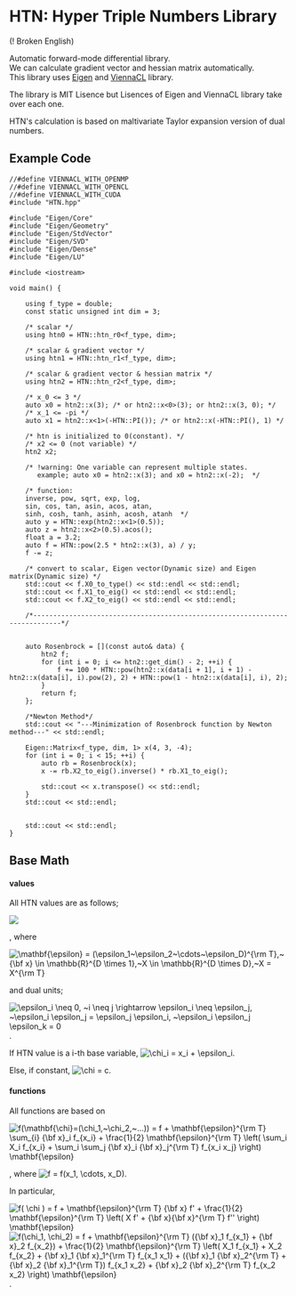 # HTN: Hyper Triple Numbers Library
 
 (! Broken English)  
 
 Automatic forward-mode differential library.  
 We can calculate gradient vector and hessian matrix automatically.  
 This library uses [Eigen](http://eigen.tuxfamily.org/index.php?title=Main_Page) and [ViennaCL](http://viennacl.sourceforge.net/doc/index.html) library.

 The library is MIT Lisence but Lisences of Eigen and ViennaCL library take over each one.  

 HTN's calculation is based on maltivariate Taylor expansion version of dual numbers.

 ## Example Code

```cpp:main
//#define VIENNACL_WITH_OPENMP
//#define VIENNACL_WITH_OPENCL
//#define VIENNACL_WITH_CUDA
#include "HTN.hpp"

#include "Eigen/Core"
#include "Eigen/Geometry"
#include "Eigen/StdVector"
#include "Eigen/SVD"
#include "Eigen/Dense"
#include "Eigen/LU"

#include <iostream> 

void main() {

	using f_type = double;
	const static unsigned int dim = 3;

	/* scalar */
	using htn0 = HTN::htn_r0<f_type, dim>;

	/* scalar & gradient vector */
	using htn1 = HTN::htn_r1<f_type, dim>;

	/* scalar & gradient vector & hessian matrix */
	using htn2 = HTN::htn_r2<f_type, dim>;

	/* x_0 <= 3 */
	auto x0 = htn2::x(3); /* or htn2::x<0>(3); or htn2::x(3, 0); */
	/* x_1 <= -pi */
	auto x1 = htn2::x<1>(-HTN::PI()); /* or htn2::x(-HTN::PI(), 1) */

	/* htn is initialized to 0(constant). */
	/* x2 <= 0 (not variable) */
	htn2 x2; 

	/* !warning: One variable can represent multiple states.
	   example; auto x0 = htn2::x(3); and x0 = htn2::x(-2);  */

	/* function: 
	inverse, pow, sqrt, exp, log, 
	sin, cos, tan, asin, acos, atan, 
	sinh, cosh, tanh, asinh, acosh, atanh  */
	auto y = HTN::exp(htn2::x<1>(0.5));
	auto z = htn2::x<2>(0.5).acos();
	float a = 3.2;
	auto f = HTN::pow(2.5 * htn2::x(3), a) / y;
	f -= z;

	/* convert to scalar, Eigen vector(Dynamic size) and Eigen matrix(Dynamic size) */
	std::cout << f.X0_to_type() << std::endl << std::endl;
	std::cout << f.X1_to_eig() << std::endl << std::endl;
	std::cout << f.X2_to_eig() << std::endl << std::endl;

	/*-----------------------------------------------------------------------------*/


	auto Rosenbrock = [](const auto& data) {
		htn2 f;
		for (int i = 0; i <= htn2::get_dim() - 2; ++i) {
			f += 100 * HTN::pow(htn2::x(data[i + 1], i + 1) - htn2::x(data[i], i).pow(2), 2) + HTN::pow(1 - htn2::x(data[i], i), 2);
		}
		return f;
	};

	/*Newton Method*/
	std::cout << "---Minimization of Rosenbrock function by Newton method---" << std::endl;

	Eigen::Matrix<f_type, dim, 1> x(4, 3, -4);
	for (int i = 0; i < 15; ++i) {
		auto rb = Rosenbrock(x);
		x -= rb.X2_to_eig().inverse() * rb.X1_to_eig();

		std::cout << x.transpose() << std::endl;
	}
	std::cout << std::endl;


	std::cout << std::endl;
}

```

## Base Math

#### values
All HTN values are as follows;

<img src="https://latex.codecogs.com/gif.latex?\chi&space;=&space;x&space;&plus;&space;\mathbf{\epsilon}^{\rm&space;T}\mathbf{x}&space;&plus;&space;\frac{1}{2}\mathbf{\epsilon}^{\rm&space;T}&space;X&space;\mathbf{\epsilon}" />  

, where 

<img src="https://latex.codecogs.com/gif.latex?\mathbf{\epsilon}&space;=&space;(\epsilon_1~\epsilon_2~\cdots~\epsilon_D)^{\rm&space;T},~{\bf&space;x}&space;\in&space;\mathbb{R}^{D&space;\times&space;1},~X&space;\in&space;\mathbb{R}^{D&space;\times&space;D},~X&space;=&space;X^{\rm&space;T}" title="\mathbf{\epsilon} = (\epsilon_1~\epsilon_2~\cdots~\epsilon_D)^{\rm T},~{\bf x} \in \mathbb{R}^{D \times 1},~X \in \mathbb{R}^{D \times D},~X = X^{\rm T}" />

and dual units;

<img src="https://latex.codecogs.com/gif.latex?\epsilon_i&space;\neq&space;0,&space;~i&space;\neq&space;j&space;\rightarrow&space;\epsilon_i&space;\neq&space;\epsilon_j,&space;~\epsilon_i&space;\epsilon_j&space;=&space;\epsilon_j&space;\epsilon_i,&space;~\epsilon_i&space;\epsilon_j&space;\epsilon_k&space;=&space;0" title="\epsilon_i \neq 0, ~i \neq j \rightarrow \epsilon_i \neq \epsilon_j, ~\epsilon_i \epsilon_j = \epsilon_j \epsilon_i, ~\epsilon_i \epsilon_j \epsilon_k = 0" />.  

If HTN value is a i-th base variable, 
<img src="https://latex.codecogs.com/gif.latex?\inline&space;\chi&space;=&space;x_i&space;&plus;&space;\epsilon_i" title="\chi_i = x_i + \epsilon_i" />.

Else, if constant, <img src="https://latex.codecogs.com/gif.latex?\inline&space;\chi&space;=&space;c" title="\chi = c" />.

#### functions

All functions are based on  

<img src="https://latex.codecogs.com/gif.latex?f(\mathbf{\chi}=(\chi_1,~\chi_2,~...))&space;=&space;f&space;&plus;&space;\mathbf{\epsilon}^{\rm&space;T}&space;\sum_{i}&space;{\bf&space;x}_i&space;f_{x_i}&space;&plus;&space;\frac{1}{2}&space;\mathbf{\epsilon}^{\rm&space;T}&space;\left(&space;\sum_i&space;X_i&space;f_{x_i}&space;&plus;&space;\sum_i&space;\sum_j&space;{\bf&space;x}_i&space;{\bf&space;x}_j^{\rm&space;T}&space;f_{x_i&space;x_j}&space;\right)&space;\mathbf{\epsilon}" title="f(\mathbf{\chi}=(\chi_1,~\chi_2,~...)) = f + \mathbf{\epsilon}^{\rm T} \sum_{i} {\bf x}_i f_{x_i} + \frac{1}{2} \mathbf{\epsilon}^{\rm T} \left( \sum_i X_i f_{x_i} + \sum_i \sum_j {\bf x}_i {\bf x}_j^{\rm T} f_{x_i x_j} \right) \mathbf{\epsilon}" />  

, where <img src="https://latex.codecogs.com/gif.latex?\inline&space;f&space;=&space;f(x_1,&space;\cdots,&space;x_D)" title="f = f(x_1, \cdots, x_D)" />.

In particular,  

<img src="https://latex.codecogs.com/gif.latex?f(&space;\chi&space;)&space;=&space;f&space;&plus;&space;\mathbf{\epsilon}^{\rm&space;T}&space;{\bf&space;x}&space;f'&space;&plus;&space;\frac{1}{2}&space;\mathbf{\epsilon}^{\rm&space;T}&space;\left(&space;X&space;f'&space;&plus;&space;{\bf&space;x}{\bf&space;x}^{\rm&space;T}&space;f''&space;\right)&space;\mathbf{\epsilon}" title="f( \chi ) = f + \mathbf{\epsilon}^{\rm T} {\bf x} f' + \frac{1}{2} \mathbf{\epsilon}^{\rm T} \left( X f' + {\bf x}{\bf x}^{\rm T} f'' \right) \mathbf{\epsilon}" />  
<img src="https://latex.codecogs.com/gif.latex?f(\chi_1,&space;\chi_2)&space;=&space;f&space;&plus;&space;\mathbf{\epsilon}^{\rm&space;T}&space;({\bf&space;x}_1&space;f_{x_1}&space;&plus;&space;{\bf&space;x}_2&space;f_{x_2})&space;&plus;&space;\frac{1}{2}&space;\mathbf{\epsilon}^{\rm&space;T}&space;\left(&space;X_1&space;f_{x_1}&space;&plus;&space;X_2&space;f_{x_2}&space;&plus;&space;{\bf&space;x}_1&space;{\bf&space;x}_1^{\rm&space;T}&space;f_{x_1&space;x_1}&space;&plus;&space;({\bf&space;x}_1&space;{\bf&space;x}_2^{\rm&space;T}&space;&plus;&space;{\bf&space;x}_2&space;{\bf&space;x}_1^{\rm&space;T})&space;f_{x_1&space;x_2}&space;&plus;&space;{\bf&space;x}_2&space;{\bf&space;x}_2^{\rm&space;T}&space;f_{x_2&space;x_2}&space;\right)&space;\mathbf{\epsilon}" title="f(\chi_1, \chi_2) = f + \mathbf{\epsilon}^{\rm T} ({\bf x}_1 f_{x_1} + {\bf x}_2 f_{x_2}) + \frac{1}{2} \mathbf{\epsilon}^{\rm T} \left( X_1 f_{x_1} + X_2 f_{x_2} + {\bf x}_1 {\bf x}_1^{\rm T} f_{x_1 x_1} + ({\bf x}_1 {\bf x}_2^{\rm T} + {\bf x}_2 {\bf x}_1^{\rm T}) f_{x_1 x_2} + {\bf x}_2 {\bf x}_2^{\rm T} f_{x_2 x_2} \right) \mathbf{\epsilon}" />.
